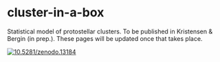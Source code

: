 cluster-in-a-box
================

Statistical model of protostellar clusters. To be published in Kristensen & Bergin (in prep.). These pages will be updated once that takes place. 

<a href="http://dx.doi.org/10.5281/zenodo.13184"><img src="https://zenodo.org/badge/doi/10.5281/zenodo.13184.svg" alt="10.5281/zenodo.13184"></a>

